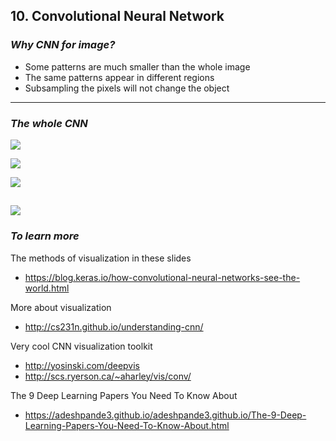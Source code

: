 ## 10. Convolutional Neural Network

### ***Why CNN for image?***

* Some patterns are much smaller than the whole image
* The same patterns appear in different regions
* Subsampling the pixels will not change the object
---
### ***The whole CNN***

![](https://github.com/steveLauwh/DeepLearning-notes/raw/master/Hung-yi%20Lee%20Machine%20Learning%20Notes/image/10.1.PNG)

![](https://github.com/steveLauwh/DeepLearning-notes/raw/master/Hung-yi%20Lee%20Machine%20Learning%20Notes/image/10.2.PNG)

![](https://github.com/steveLauwh/DeepLearning-notes/raw/master/Hung-yi%20Lee%20Machine%20Learning%20Notes/image/10.3.PNG)

![](https://github.com/steveLauwh/DeepLearning-notes/raw/master/Hung-yi%20Lee%20Machine%20Learning%20Notes/image/10.4.PNG)
---
### ***To learn more***

The methods of visualization in these slides
* https://blog.keras.io/how-convolutional-neural-networks-see-the-world.html

More about visualization
* http://cs231n.github.io/understanding-cnn/

Very cool CNN visualization toolkit
* http://yosinski.com/deepvis
* http://scs.ryerson.ca/~aharley/vis/conv/

The 9 Deep Learning Papers You Need To Know About
* https://adeshpande3.github.io/adeshpande3.github.io/The-9-Deep-Learning-Papers-You-Need-To-Know-About.html










